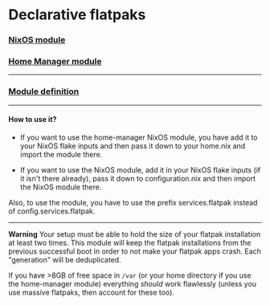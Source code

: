 # Declarative flatpaks

### [**NixOS** module](docs/nixos.md)
### [**Home Manager** module](docs/home-manager.md)
---
### [Module definition](docs/definition.md)

---

#### How to use it?
- If you want to use the home-manager NixOS module, you have add it to your NixOS flake inputs and then pass it down to your home.nix and import the module there.

- If you want to use the NixOS module, add it in your NixOS flake inputs (if it isn't there already), pass it down to configuration.nix and then import the NixOS module there.

Also, to use the module, you have to use the prefix services.flatpak instead of config.services.flatpak.

---

**Warning** Your setup must be able to hold the size of your flatpak installation at least two times. This module will keep the flatpak installations from the previous successful boot in order to not make your flatpak apps crash. Each "generation" will be deduplicated.

If you have >8GB of free space in `/var` (or your home directory if you use the home-manager module) everything *should* work flawlessly (unless you use massive flatpaks, then account for these too).
